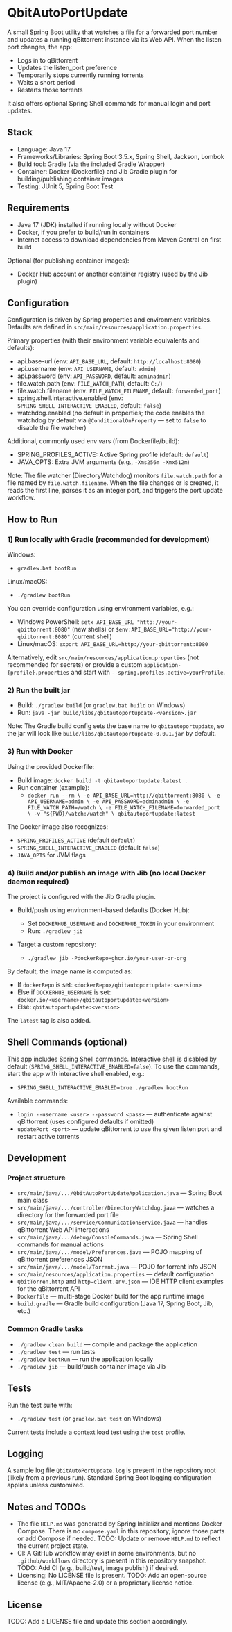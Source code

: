 # QbitAutoPortUpdate

A small Spring Boot utility that watches a file for a forwarded port number and updates a running qBittorrent instance via its Web API. When the listen port changes, the app:
- Logs in to qBittorrent
- Updates the listen_port preference
- Temporarily stops currently running torrents
- Waits a short period
- Restarts those torrents

It also offers optional Spring Shell commands for manual login and port updates.


## Stack
- Language: Java 17
- Frameworks/Libraries: Spring Boot 3.5.x, Spring Shell, Jackson, Lombok
- Build tool: Gradle (via the included Gradle Wrapper)
- Container: Docker (Dockerfile) and Jib Gradle plugin for building/publishing container images
- Testing: JUnit 5, Spring Boot Test


## Requirements
- Java 17 (JDK) installed if running locally without Docker
- Docker, if you prefer to build/run in containers
- Internet access to download dependencies from Maven Central on first build

Optional (for publishing container images):
- Docker Hub account or another container registry (used by the Jib plugin)


## Configuration
Configuration is driven by Spring properties and environment variables. Defaults are defined in `src/main/resources/application.properties`.

Primary properties (with their environment variable equivalents and defaults):
- api.base-url (env: `API_BASE_URL`, default: `http://localhost:8080`)
- api.username (env: `API_USERNAME`, default: `admin`)
- api.password (env: `API_PASSWORD`, default: `adminadmin`)
- file.watch.path (env: `FILE_WATCH_PATH`, default: `C:/`)
- file.watch.filename (env: `FILE_WATCH_FILENAME`, default: `forwarded_port`)
- spring.shell.interactive.enabled (env: `SPRING_SHELL_INTERACTIVE_ENABLED`, default: `false`)
- watchdog.enabled (no default in properties; the code enables the watchdog by default via `@ConditionalOnProperty` — set to `false` to disable the file watcher)

Additional, commonly used env vars (from Dockerfile/build):
- SPRING_PROFILES_ACTIVE: Active Spring profile (default: `default`)
- JAVA_OPTS: Extra JVM arguments (e.g., `-Xms256m -Xmx512m`)

Note: The file watcher (DirectoryWatchdog) monitors `file.watch.path` for a file named by `file.watch.filename`. When the file changes or is created, it reads the first line, parses it as an integer port, and triggers the port update workflow.


## How to Run

### 1) Run locally with Gradle (recommended for development)
Windows:
- `gradlew.bat bootRun`

Linux/macOS:
- `./gradlew bootRun`

You can override configuration using environment variables, e.g.:
- Windows PowerShell: `setx API_BASE_URL "http://your-qbittorrent:8080"` (new shells) or `$env:API_BASE_URL="http://your-qbittorrent:8080"` (current shell)
- Linux/macOS: `export API_BASE_URL=http://your-qbittorrent:8080`

Alternatively, edit `src/main/resources/application.properties` (not recommended for secrets) or provide a custom `application-{profile}.properties` and start with `--spring.profiles.active=yourProfile`.

### 2) Run the built jar
- Build: `./gradlew build` (or `gradlew.bat build` on Windows)
- Run: `java -jar build/libs/qbitautoportupdate-<version>.jar`

Note: The Gradle build config sets the base name to `qbitautoportupdate`, so the jar will look like `build/libs/qbitautoportupdate-0.0.1.jar` by default.

### 3) Run with Docker
Using the provided Dockerfile:

- Build image: `docker build -t qbitautoportupdate:latest .`
- Run container (example):
  - `docker run --rm \
      -e API_BASE_URL=http://qbittorrent:8080 \
      -e API_USERNAME=admin \
      -e API_PASSWORD=adminadmin \
      -e FILE_WATCH_PATH=/watch \
      -e FILE_WATCH_FILENAME=forwarded_port \
      -v "${PWD}/watch:/watch" \
      qbitautoportupdate:latest`

The Docker image also recognizes:
- `SPRING_PROFILES_ACTIVE` (default `default`)
- `SPRING_SHELL_INTERACTIVE_ENABLED` (default `false`)
- `JAVA_OPTS` for JVM flags

### 4) Build and/or publish an image with Jib (no local Docker daemon required)
The project is configured with the Jib Gradle plugin.

- Build/push using environment-based defaults (Docker Hub):
  - Set `DOCKERHUB_USERNAME` and `DOCKERHUB_TOKEN` in your environment
  - Run: `./gradlew jib`

- Target a custom repository:
  - `./gradlew jib -PdockerRepo=ghcr.io/your-user-or-org`

By default, the image name is computed as:
- If `dockerRepo` is set: `<dockerRepo>/qbitautoportupdate:<version>`
- Else if `DOCKERHUB_USERNAME` is set: `docker.io/<username>/qbitautoportupdate:<version>`
- Else: `qbitautoportupdate:<version>`

The `latest` tag is also added.


## Shell Commands (optional)
This app includes Spring Shell commands. Interactive shell is disabled by default (`SPRING_SHELL_INTERACTIVE_ENABLED=false`). To use the commands, start the app with interactive shell enabled, e.g.:

- `SPRING_SHELL_INTERACTIVE_ENABLED=true ./gradlew bootRun`

Available commands:
- `login --username <user> --password <pass>` — authenticate against qBittorrent (uses configured defaults if omitted)
- `updatePort <port>` — update qBittorrent to use the given listen port and restart active torrents


## Development

### Project structure
- `src/main/java/.../QbitAutoPortUpdateApplication.java` — Spring Boot main class
- `src/main/java/.../controller/DirectoryWatchdog.java` — watches a directory for the forwarded port file
- `src/main/java/.../service/CommunicationService.java` — handles qBittorrent Web API interactions
- `src/main/java/.../debug/ConsoleCommands.java` — Spring Shell commands for manual actions
- `src/main/java/.../model/Preferences.java` — POJO mapping of qBittorrent preferences JSON
- `src/main/java/.../model/Torrent.java` — POJO for torrent info JSON
- `src/main/resources/application.properties` — default configuration
- `QbitTorren.http` and `http-client.env.json` — IDE HTTP client examples for the qBittorrent API
- `Dockerfile` — multi-stage Docker build for the app runtime image
- `build.gradle` — Gradle build configuration (Java 17, Spring Boot, Jib, etc.)

### Common Gradle tasks
- `./gradlew clean build` — compile and package the application
- `./gradlew test` — run tests
- `./gradlew bootRun` — run the application locally
- `./gradlew jib` — build/push container image via Jib


## Tests
Run the test suite with:
- `./gradlew test` (or `gradlew.bat test` on Windows)

Current tests include a context load test using the `test` profile.


## Logging
A sample log file `QbitAutoPortUpdate.log` is present in the repository root (likely from a previous run). Standard Spring Boot logging configuration applies unless customized.


## Notes and TODOs
- The file `HELP.md` was generated by Spring Initializr and mentions Docker Compose. There is no `compose.yaml` in this repository; ignore those parts or add Compose if needed. TODO: Update or remove `HELP.md` to reflect the current project state.
- CI: A GitHub workflow may exist in some environments, but no `.github/workflows` directory is present in this repository snapshot. TODO: Add CI (e.g., build/test, image publish) if desired.
- Licensing: No LICENSE file is present. TODO: Add an open-source license (e.g., MIT/Apache-2.0) or a proprietary license notice.


## License
TODO: Add a LICENSE file and update this section accordingly.
